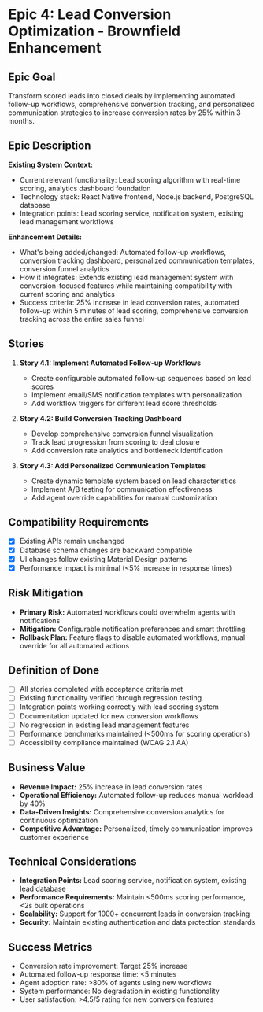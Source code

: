 # Epic 4: Lead Conversion Optimization - Brownfield Enhancement

## Epic Goal

Transform scored leads into closed deals by implementing automated follow-up workflows, comprehensive conversion tracking, and personalized communication strategies to increase conversion rates by 25% within 3 months.

## Epic Description

**Existing System Context:**

- Current relevant functionality: Lead scoring algorithm with real-time scoring, analytics dashboard foundation
- Technology stack: React Native frontend, Node.js backend, PostgreSQL database
- Integration points: Lead scoring service, notification system, existing lead management workflows

**Enhancement Details:**

- What's being added/changed: Automated follow-up workflows, conversion tracking dashboard, personalized communication templates, conversion funnel analytics
- How it integrates: Extends existing lead management system with conversion-focused features while maintaining compatibility with current scoring and analytics
- Success criteria: 25% increase in lead conversion rates, automated follow-up within 5 minutes of lead scoring, comprehensive conversion tracking across the entire sales funnel

## Stories

1. **Story 4.1: Implement Automated Follow-up Workflows**
   - Create configurable automated follow-up sequences based on lead scores
   - Implement email/SMS notification templates with personalization
   - Add workflow triggers for different lead score thresholds

2. **Story 4.2: Build Conversion Tracking Dashboard**
   - Develop comprehensive conversion funnel visualization
   - Track lead progression from scoring to deal closure
   - Add conversion rate analytics and bottleneck identification

3. **Story 4.3: Add Personalized Communication Templates**
   - Create dynamic template system based on lead characteristics
   - Implement A/B testing for communication effectiveness
   - Add agent override capabilities for manual customization

## Compatibility Requirements

- [x] Existing APIs remain unchanged
- [x] Database schema changes are backward compatible
- [x] UI changes follow existing Material Design patterns
- [x] Performance impact is minimal (<5% increase in response times)

## Risk Mitigation

- **Primary Risk:** Automated workflows could overwhelm agents with notifications
- **Mitigation:** Configurable notification preferences and smart throttling
- **Rollback Plan:** Feature flags to disable automated workflows, manual override for all automated actions

## Definition of Done

- [ ] All stories completed with acceptance criteria met
- [ ] Existing functionality verified through regression testing
- [ ] Integration points working correctly with lead scoring system
- [ ] Documentation updated for new conversion workflows
- [ ] No regression in existing lead management features
- [ ] Performance benchmarks maintained (<500ms for scoring operations)
- [ ] Accessibility compliance maintained (WCAG 2.1 AA)

## Business Value

- **Revenue Impact:** 25% increase in lead conversion rates
- **Operational Efficiency:** Automated follow-up reduces manual workload by 40%
- **Data-Driven Insights:** Comprehensive conversion analytics for continuous optimization
- **Competitive Advantage:** Personalized, timely communication improves customer experience

## Technical Considerations

- **Integration Points:** Lead scoring service, notification system, existing lead database
- **Performance Requirements:** Maintain <500ms scoring performance, <2s bulk operations
- **Scalability:** Support for 1000+ concurrent leads in conversion tracking
- **Security:** Maintain existing authentication and data protection standards

## Success Metrics

- Conversion rate improvement: Target 25% increase
- Automated follow-up response time: <5 minutes
- Agent adoption rate: >80% of agents using new workflows
- System performance: No degradation in existing functionality
- User satisfaction: >4.5/5 rating for new conversion features